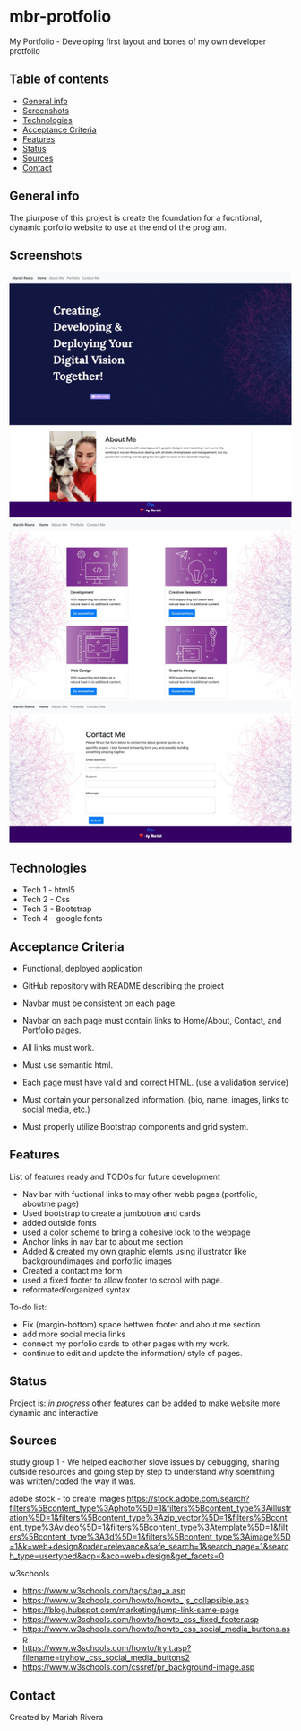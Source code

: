 # mbr-protfolio

My Portfolio - Developing first layout and bones of my own developer protfoilo

## Table of contents

- [General info](#general-info)
- [Screenshots](#screenshots)
- [Technologies](#technologies)
- [Acceptance Criteria](#acceptance-criteria)
- [Features](#features)
- [Status](#status)
- [Sources](#sources)
- [Contact](#contact)

## General info

The piurpose of this project is create the foundation for a fucntional, dynamic porfolio website to use at the end of the program.

## Screenshots

![Screen Shot 1](assets/images/screenshot1.png)
![Screen Shot 2](assets/images/screenshot2.png)
![Screen Shot 3](assets/images/screenshot3.png)

## Technologies

- Tech 1 - html5
- Tech 2 - Css
- Tech 3 - Bootstrap
- Tech 4 - google fonts

## Acceptance Criteria

- Functional, deployed application

- GitHub repository with README describing the project

- Navbar must be consistent on each page.

- Navbar on each page must contain links to Home/About, Contact, and Portfolio pages.

- All links must work.

- Must use semantic html.

- Each page must have valid and correct HTML. (use a validation service)

- Must contain your personalized information. (bio, name, images, links to social media, etc.)

- Must properly utilize Bootstrap components and grid system.

## Features

List of features ready and TODOs for future development

- Nav bar with fuctional links to may other webb pages (portfolio, aboutme page)
- Used bootstrap to create a jumbotron and cards
- added outside fonts
- used a color scheme to bring a cohesive look to the webpage
- Anchor links in nav bar to about me section
- Added & created my own graphic elemts using illustrator like backgroundimages and porfotlio images
- Created a contact me form
- used a fixed footer to allow footer to scrool with page.
- reformated/organized syntax

To-do list:

- Fix (margin-bottom) space bettwen footer and about me section
- add more social media links
- connect my porfolio cards to other pages with my work.
- continue to edit and update the information/ style of pages.

## Status

Project is: _in progress_ other features can be added to make website more dynamic and interactive

## Sources

study group 1 - We helped eachother slove issues by debugging, sharing outside resources and going step by step to understand why soemthing was written/coded the way it was.

adobe stock - to create images
https://stock.adobe.com/search?filters%5Bcontent_type%3Aphoto%5D=1&filters%5Bcontent_type%3Aillustration%5D=1&filters%5Bcontent_type%3Azip_vector%5D=1&filters%5Bcontent_type%3Avideo%5D=1&filters%5Bcontent_type%3Atemplate%5D=1&filters%5Bcontent_type%3A3d%5D=1&filters%5Bcontent_type%3Aimage%5D=1&k=web+design&order=relevance&safe_search=1&search_page=1&search_type=usertyped&acp=&aco=web+design&get_facets=0

w3schools

- https://www.w3schools.com/tags/tag_a.asp
- https://www.w3schools.com/howto/howto_js_collapsible.asp
- https://blog.hubspot.com/marketing/jump-link-same-page
- https://www.w3schools.com/howto/howto_css_fixed_footer.asp
- https://www.w3schools.com/howto/howto_css_social_media_buttons.asp
- https://www.w3schools.com/howto/tryit.asp?filename=tryhow_css_social_media_buttons2
- https://www.w3schools.com/cssref/pr_background-image.asp

## Contact

Created by Mariah Rivera
